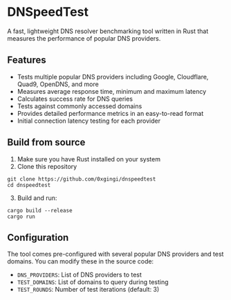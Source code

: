 # DNSpeedTest

A fast, lightweight DNS resolver benchmarking tool written in Rust that measures the performance of popular DNS providers.

## Features

- Tests multiple popular DNS providers including Google, Cloudflare, Quad9, OpenDNS, and more
- Measures average response time, minimum and maximum latency
- Calculates success rate for DNS queries
- Tests against commonly accessed domains
- Provides detailed performance metrics in an easy-to-read format
- Initial connection latency testing for each provider

## Build from source

1. Make sure you have Rust installed on your system
2. Clone this repository
```
git clone https://github.com/0xgingi/dnspeedtest
cd dnspeedtest
```
3. Build and run:
```
cargo build --release
cargo run
```
## Configuration

The tool comes pre-configured with several popular DNS providers and test domains. You can modify these in the source code:

- `DNS_PROVIDERS`: List of DNS providers to test
- `TEST_DOMAINS`: List of domains to query during testing
- `TEST_ROUNDS`: Number of test iterations (default: 3)